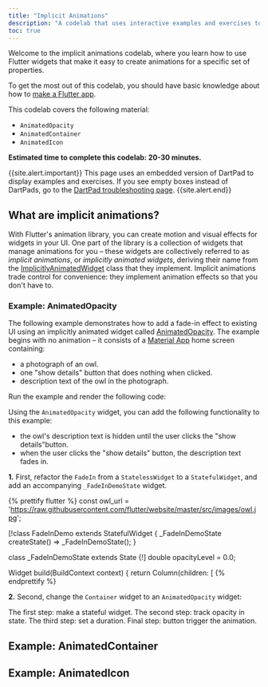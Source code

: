 ```yaml
---
title: "Implicit Animations"
description: "A codelab that uses interactive examples and exercises to teach concepts and use of Flutter's implicitly animated widgets."
toc: true
---
```


Welcome to the implicit animations codelab, where you learn how to use Flutter
widgets that make it easy to create animations for a specific set of properties.

To get the most out of this codelab, you should have basic knowledge about
how to [make a Flutter app][].

This codelab covers the following material:
- `AnimatedOpacity`
- `AnimatedContainer`
- `AnimatedIcon`

**Estimated time to complete this codelab: 20-30 minutes.**

{{site.alert.important}}
  This page uses an embedded version of DartPad to display examples and exercises.
  If you see empty boxes instead of DartPads, go to the
  [DartPad troubleshooting page].
{{site.alert.end}}

## What are implicit animations?

With Flutter's animation library, you can create motion and visual effects for
widgets in your UI. One part of the library is a collection of widgets that manage
animations for you – these widgets are collectively referred to as _implicit
animations_, or _implicitly animated widgets_, deriving their name from the
[ImplicitlyAnimatedWidget] class that they implement. Implicit animations trade
control for convenience: they implement animation effects so that you don't have to. 

### Example: AnimatedOpacity

The following example demonstrates how to add a fade-in effect to existing UI
using an implicitly animated widget called [AnimatedOpacity]. The example begins
with no animation – it consists of a [Material App] home screen containing:
- a photograph of an owl.
- one "show details" button that does nothing when clicked.
- description text of the owl in the photograph.

Run the example and render the following code:

<!-- https://gist.github.com/d7b09149ffee2f0535bb0c04d96987f5 -->
<!-- <iframe 
  src="https://dartpad.dev/experimental/embed-new-flutter.html?id=d7b09149ffee2f0535bb0c04d96987f5"
  style="border: 1px solid lightgrey; margin-top: 10px; margin-bottom: 25px" 
  frameborder="no" height="500" width="100%"
></iframe> -->

Using the `AnimatedOpacity` widget, you can add the following functionality to this 
example:
- the owl's description text is hidden until the user clicks the
"show details"button.
- when the user clicks the "show details" button, the description text fades in.

**1.** First, refactor the `FadeIn` from a `StatelessWidget` to a `StatefulWidget`, 
and add an accompanying `_FadeInDemoState` widget. 

{% prettify flutter %}
    const owl_url =
    'https://raw.githubusercontent.com/flutter/website/master/src/images/owl.jpg';

[!class FadeInDemo extends StatefulWidget {
  _FadeInDemoState createState() => _FadeInDemoState();
}

class _FadeInDemoState extends State<FadeInDemo> {!]
  double opacityLevel = 0.0;

  Widget build(BuildContext context) {
    return Column(children: <Widget>[
{% endprettify %}



**2.** Second, change the `Container` widget to an `AnimatedOpacity` widget:

The first step: make a stateful widget.
The second step: track opacity in state.
The third step: set a duration.
Final step: button trigger the animation.

<!-- https://gist.github.com/4207fea3975b2d329e81d9c9ba84d271 -->
<!-- <iframe 
  src="https://dartpad.dev/experimental/embed-new-flutter.html?id=4207fea3975b2d329e81d9c9ba84d271"
  style="border: 1px solid lightgrey; margin-top: 10px; margin-bottom: 25px" 
  frameborder="no" height="1000" width="100%"
></iframe> -->


## Example: AnimatedContainer

<!-- <iframe 
  src="https://dartpad.dev/experimental/embed-new-flutter.html?id=8501583cb789504d75317a5ba1ca6930"
  style="border: 1px solid lightgrey; margin-top: 10px; margin-bottom: 25px" 
  frameborder="no" height="2000" width="100%"
></iframe> -->


## Example: AnimatedIcon

<!-- <iframe 
  src="https://dartpad.dev/experimental/embed-new-flutter.html?id=be69484e17c26ab9298aecdfa51b11eb"
  style="border: 1px solid lightgrey; margin-top: 10px; margin-bottom: 25px" 
  frameborder="no" height="2000" width="100%"
></iframe> -->


[DartPad troubleshooting page]: {{site.dart-site}}/tools/dartpad/troubleshoot
[make a Flutter app]: {{site.codelabs}}/codelabs/first-flutter-app-pt1/
[codelab]: {{site.codelabs}}/codelabs/flutter-firebase
[AnimatedOpacity]: {{site.api}}/flutter/widgets/AnimatedOpacity-class.html
[Material App]: {{site.api}}/flutter/material/MaterialApp-class.html
[ImplicitlyAnimatedWidget]: {{site.api}}/flutter/widgets/ImplicitlyAnimatedWidget-class.html
